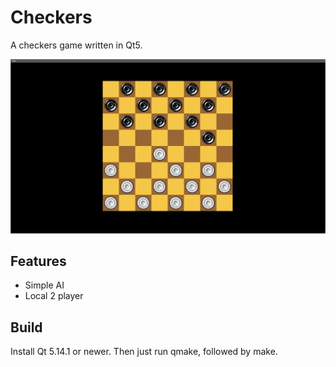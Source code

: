 # Checkers
A checkers game written in Qt5.

![Checkers screenshot](/screenshot.png?raw=true)

## Features
- Simple AI
- Local 2 player

## Build
Install Qt 5.14.1 or newer. Then just run qmake, followed by make.
